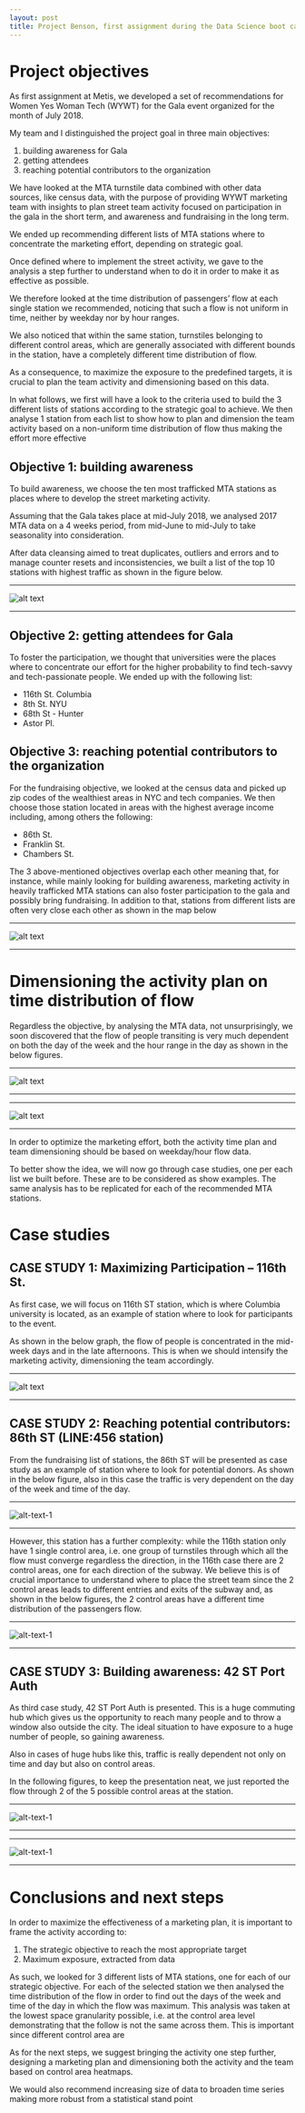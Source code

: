 ```yaml
---
layout: post
title: Project Benson, first assignment during the Data Science boot camp at Metis
---
```


# Project objectives

As first assignment at Metis, we developed a set of recommendations for Women Yes Woman Tech (WYWT) for the Gala event organized for the month of July 2018.

My team and I distinguished the project goal in three main objectives:
1. building awareness for Gala
2. getting attendees  
3. reaching potential contributors to the organization

We have looked at the MTA turnstile data combined with other data sources, like census data, with the purpose of providing WYWT marketing team with insights to plan street team activity focused on participation in the gala in the short term, and awareness and fundraising in the long term.

We ended up recommending different lists of MTA stations where to concentrate the marketing effort, depending on strategic goal.

Once defined where to implement the street activity, we gave to the analysis a step further to understand when to do it in order to make it as effective as possible.

We therefore looked at the time distribution of passengers’ flow at each single station we recommended, noticing that such a flow is not uniform in time, neither by weekday nor by hour ranges.  

We also noticed that within the same station, turnstiles belonging to different control areas, which are generally associated with different bounds in the station, have a completely different time distribution of flow. 

As a consequence, to maximize the exposure to the predefined targets, it is crucial to plan the team activity and dimensioning based on this data.

In what follows, we first will have a look to the criteria used to build the 3 different lists of stations according to the strategic goal to achieve. We then analyse 1 station from each list to show how to plan and dimension the team activity based on a non-uniform time distribution of flow thus making the effort more effective

## Objective 1: building awareness
To build awareness, we choose the ten most trafficked MTA stations as places where to develop the street marketing activity. 
 
Assuming that the Gala takes place at mid-July 2018, we analysed 2017 MTA data on a 4 weeks period, from mid-June to mid-July to take seasonality into consideration. 

After data cleansing aimed to treat duplicates, outliers and errors and to manage counter resets and inconsistencies, we built a list of the top 10 stations with highest traffic as shown in the figure below.



   
   


***

![alt text](https://github.com/MauroGentile/MauroGentile.github.io/blob/master/images/Benson/top%2010%20stations.png "Top 10 trafficked MTA stations in NYC")

***





## Objective 2: getting attendees for Gala 
To foster the participation, we thought that universities were the places where to concentrate our effort for the higher probability to find tech-savvy and tech-passionate people.
We ended up with the following list:
*	116th St. Columbia
*	8th St. NYU
*	68th St - Hunter
*	Astor Pl.



## Objective 3: reaching potential contributors to the organization 
For the fundraising objective, we looked at the census data and picked up zip codes of the wealthiest areas in NYC and tech companies. We then choose those station located in areas with the highest average income including, among others the following:

*	86th St.
*	Franklin St.
*	Chambers St.



The 3 above-mentioned objectives overlap each other meaning that, for instance, while mainly looking for building awareness, marketing activity in heavily trafficked MTA stations can also foster participation to the gala and possibly bring fundraising. In addition to that, stations from different lists are often very close each other as shown in the map below

***

![alt text](https://github.com/MauroGentile/MauroGentile.github.io/blob/master/images/Benson/Picture1.png "Tech and uni")

***

# Dimensioning the activity plan on time distribution of flow
Regardless the objective, by analysing the MTA data, not unsurprisingly, we soon discovered that the flow of people transiting is very much dependent on both the day of the week and the hour range in the day as shown in the below figures.

***

![alt text](https://github.com/MauroGentile/MauroGentile.github.io/blob/master/images/Benson/by%20day.png "Flow by day")

***

***

![alt text](https://github.com/MauroGentile/MauroGentile.github.io/blob/master/images/Benson/by%20hour.png
 "Flow by hour period")
 
***
 
In order to optimize the marketing effort, both the activity time plan and team dimensioning should be based on weekday/hour flow data.

To better show the idea, we will now go through case studies, one per each list we built before. These are to be considered as show examples. The same analysis has to be replicated for each of the recommended MTA stations.



# Case studies

## CASE STUDY 1: Maximizing Participation – 116th St.
As first case, we will focus on 116th ST station, which is where Columbia university is located, as an example of station where to look for participants to the event.

As shown in the below graph, the flow of people is concentrated in the mid-week days and in the late afternoons. This is when we should intensify the marketing activity, dimensioning the team accordingly.


***

![alt text](https://github.com/MauroGentile/MauroGentile.github.io/blob/master/images/Benson/116%20th%20over%20all.png "116th overall flow")
 
***


## CASE STUDY 2: Reaching potential contributors: 86th ST (LINE:456 station)
From the fundraising list of stations, the 86th ST will be presented as case study as an example of station where to look for potential donors. As shown in the below figure, also in this case the traffic is very dependent on the day of the week and time of the day.


***

![alt-text-1](https://github.com/MauroGentile/MauroGentile.github.io/blob/master/images/Benson/86%20overall.png "86th by ca") 

***


However, this station has a further complexity: while the 116th station only have 1 single control area, i.e. one group of turnstiles through which all the flow must converge regardless the direction, in the 116th case there are 2 control areas, one for each direction of the subway. We believe this is of crucial importance to understand where to place the street team since the 2 control areas leads to different entries and exits of the subway and, as shown in the below figures, the 2 control areas have a different time distribution of the passengers flow. 

***

![alt-text-1](https://github.com/MauroGentile/MauroGentile.github.io/blob/master/images/Benson/86%20by%20ca.png "86th by ca") 

***

## CASE STUDY 3: Building awareness: 42 ST Port Auth 
As third case study, 42 ST Port Auth is presented.
This is a huge commuting hub which gives us the opportunity to reach many people and to throw a window also outside the city. The ideal situation to have exposure to a huge number of people, so gaining awareness.

Also in cases of huge hubs like this, traffic is really dependent not only on time and day but also on control areas.


In the following figures, to keep the presentation neat, we just reported the flow through 2 of the 5 possible control areas at the station.

***

![alt-text-1](https://github.com/MauroGentile/MauroGentile.github.io/blob/master/images/Benson/46%20overall.png "86th by ca") 

***

***

![alt-text-1](https://github.com/MauroGentile/MauroGentile.github.io/blob/master/images/Benson/42%20by%20ca.png "86th by ca") 

***


# Conclusions and next steps

In order to maximize the effectiveness of a marketing plan, it is important to frame the activity 
according to:
1)	The strategic objective to reach the most appropriate target
2)	Maximum exposure, extracted from data

As such, we looked for 3 different lists of MTA stations, one for each of our strategic objective.
For each of the selected station we then analysed the time distribution of the flow in order to find out the days of the week and time of the day in which the flow was maximum. This analysis was taken at the lowest space granularity possible, i.e. at the control area level demonstrating that the follow is not the same across them. This is important since different control area are 

As for the next steps, we suggest bringing the activity one step further, designing a marketing plan and dimensioning both the activity and the team based on control area heatmaps.

We would also recommend increasing size of data to broaden time series making more robust from a statistical stand point



